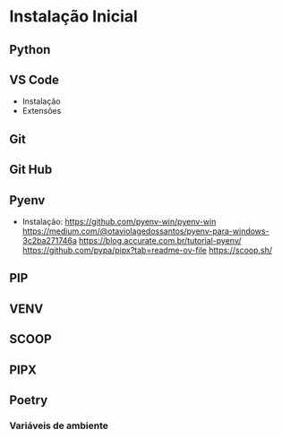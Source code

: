 # Instalação Inicial 

## Python

## VS Code
- Instalação
- Extensões

## Git

## Git Hub

## Pyenv
 - Instalação:
 https://github.com/pyenv-win/pyenv-win
 https://medium.com/@otaviolagedossantos/pyenv-para-windows-3c2ba271746a
 https://blog.accurate.com.br/tutorial-pyenv/
 https://github.com/pypa/pipx?tab=readme-ov-file
 https://scoop.sh/
 
## PIP

## VENV

## SCOOP

## PIPX

## Poetry

### Variáveis de ambiente


